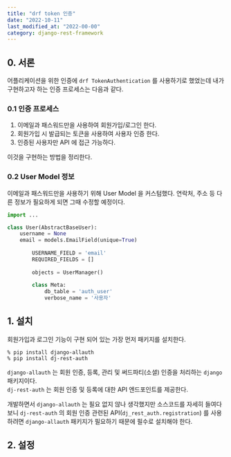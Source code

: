 ```yaml
---
title: "drf token 인증"
date: "2022-10-11"
last_modified_at: "2022-00-00"
category: django-rest-framework
---
```


## 0. 서론
어플리케이션을 위한 인증에 `drf TokenAuthentication` 를 사용하기로 했었는데 내가 구현하고자 하는 인증 프로세스는 다음과 같다.

### 0.1 인증 프로세스
1. 이메일과 패스워드만을 사용하여 회원가입/로그인 한다.
2. 회원가입 시 발급되는 토큰을 사용하여 사용자 인증 한다. 
3. 인증된 사용자만 API 에 접근 가능하다.

이것을 구현하는 방법을 정리한다.

### 0.2 User Model 정보
이메일과 패스워드만을 사용하기 위해 User Model 을 커스텀했다. 연락처, 주소 등 다른 정보가 필요하게 되면 그때 수정할 예정이다.
```python
import ...

class User(AbstractBaseUser):
    username = None
    email = models.EmailField(unique=True)
    
        USERNAME_FIELD = 'email'
        REQUIRED_FIELDS = []
    
        objects = UserManager()
    
        class Meta:
            db_table = 'auth_user'
            verbose_name = '사용자'
```

## 1. 설치
회원가입과 로그인 기능이 구현 되어 있는 
가장 먼저 패키지를 설치한다.

```shell
% pip install django-allauth
% pip install dj-rest-auth
```

`django-allauth` 는 회원 인증, 등록, 관리 및 써드파티(소셜) 인증을 처리하는 `django` 패키지이다.  
`dj-rest-auth` 는 회원 인증 및 등록에 대한 API 엔드포인트를 제공한다.

개발하면서 `django-allauth` 는 필요 없지 않나 생각했지만 소스코드를 자세히 들여다 보니 `dj-rest-auth` 의 회원 인증 관련된 API(`dj_rest_auth.registration`) 를 사용하려면 `django-allauth` 패키지가 필요하기 때문에 필수로 설치해야 한다.

## 2. 설정
